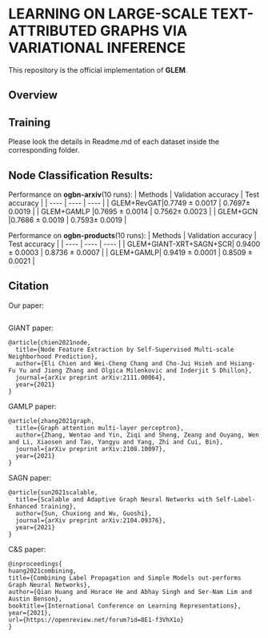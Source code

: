 # LEARNING ON LARGE-SCALE TEXT-ATTRIBUTED GRAPHS VIA VARIATIONAL INFERENCE
This repository is the official implementation of **GLEM**.

## Overview
  
## Training
Please look the details in Readme.md of each dataset inside the corresponding folder.

## Node Classification Results:

Performance on **ogbn-arxiv**(10 runs):
| Methods   | Validation accuracy  | Test accuracy  |
|  ----  | ----  |  ---- |
| GLEM+RevGAT|0.7749 ± 0.0017 | 0.7697± 0.0019 |
| GLEM+GAMLP |0.7695 ± 0.0014 | 0.7562± 0.0023 |
| GLEM+GCN   |0.7686 ± 0.0019 | 0.7593± 0.0019 |

Performance on **ogbn-products**(10 runs):
| Methods   | Validation accuracy  | Test accuracy  |
|  ----  | ----  |  ---- |
| GLEM+GIANT-XRT+SAGN+SCR| 0.9400 ± 0.0003 | 0.8736 ± 0.0007 |
| GLEM+GAMLP| 0.9419 ± 0.0001 | 0.8509 ± 0.0021 |


## Citation
Our paper:
```
```

GIANT paper:
```
@article{chien2021node,
  title={Node Feature Extraction by Self-Supervised Multi-scale Neighborhood Prediction},
  author={Eli Chien and Wei-Cheng Chang and Cho-Jui Hsieh and Hsiang-Fu Yu and Jiong Zhang and Olgica Milenkovic and Inderjit S Dhillon},
  journal={arXiv preprint arXiv:2111.00064},
  year={2021}
}
```
GAMLP paper:
```
@article{zhang2021graph,
  title={Graph attention multi-layer perceptron},
  author={Zhang, Wentao and Yin, Ziqi and Sheng, Zeang and Ouyang, Wen and Li, Xiaosen and Tao, Yangyu and Yang, Zhi and Cui, Bin},
  journal={arXiv preprint arXiv:2108.10097},
  year={2021}
}
```
SAGN paper:

```
@article{sun2021scalable,
  title={Scalable and Adaptive Graph Neural Networks with Self-Label-Enhanced training},
  author={Sun, Chuxiong and Wu, Guoshi},
  journal={arXiv preprint arXiv:2104.09376},
  year={2021}
}
```

C&S paper:
```
@inproceedings{
huang2021combining,
title={Combining Label Propagation and Simple Models out-performs Graph Neural Networks},
author={Qian Huang and Horace He and Abhay Singh and Ser-Nam Lim and Austin Benson},
booktitle={International Conference on Learning Representations},
year={2021},
url={https://openreview.net/forum?id=8E1-f3VhX1o}
}
```
